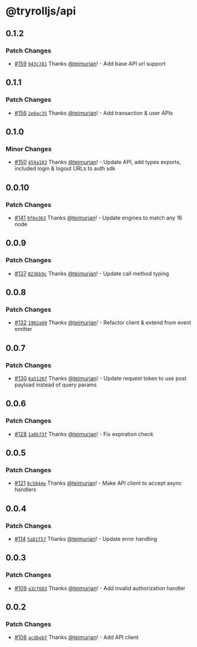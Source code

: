 # @tryrolljs/api

## 0.1.2

### Patch Changes

- [#159](https://github.com/TuringAdvisoryGroup/tryrolljs/pull/159) [`943c781`](https://github.com/TuringAdvisoryGroup/tryrolljs/commit/943c781028b95ac7b5da3e54fdae365eb252e566) Thanks [@teimurjan](https://github.com/teimurjan)! - Add base API url support

## 0.1.1

### Patch Changes

- [#156](https://github.com/TuringAdvisoryGroup/tryrolljs/pull/156) [`2e0ac35`](https://github.com/TuringAdvisoryGroup/tryrolljs/commit/2e0ac356eaacf347dab4cfa8893f60c64986c6a9) Thanks [@teimurjan](https://github.com/teimurjan)! - Add transaction & user APIs

## 0.1.0

### Minor Changes

- [#150](https://github.com/TuringAdvisoryGroup/tryrolljs/pull/150) [`459a103`](https://github.com/TuringAdvisoryGroup/tryrolljs/commit/459a1031a9794f9300ea5ddd2113a26d68494fcb) Thanks [@teimurjan](https://github.com/teimurjan)! - Update API, add types exports, included login & logout URLs to auth sdk

## 0.0.10

### Patch Changes

- [#141](https://github.com/TuringAdvisoryGroup/tryrolljs/pull/141) [`9f6e363`](https://github.com/TuringAdvisoryGroup/tryrolljs/commit/9f6e3637330ac931b08fa1d21ab9d05cb18a6893) Thanks [@teimurjan](https://github.com/teimurjan)! - Update engines to match any 16 node

## 0.0.9

### Patch Changes

- [#137](https://github.com/TuringAdvisoryGroup/tryrolljs/pull/137) [`0236b9c`](https://github.com/TuringAdvisoryGroup/tryrolljs/commit/0236b9c45160cdebfcbf8151279e6416b398f8d0) Thanks [@teimurjan](https://github.com/teimurjan)! - Update call method typing

## 0.0.8

### Patch Changes

- [#132](https://github.com/TuringAdvisoryGroup/tryrolljs/pull/132) [`1902a60`](https://github.com/TuringAdvisoryGroup/tryrolljs/commit/1902a605bc5337ac1a572aa658a86649c2ca963b) Thanks [@teimurjan](https://github.com/teimurjan)! - Refactor client & extend from event emitter

## 0.0.7

### Patch Changes

- [#130](https://github.com/TuringAdvisoryGroup/tryrolljs/pull/130) [`8a5126f`](https://github.com/TuringAdvisoryGroup/tryrolljs/commit/8a5126fef714d7bdbc458662689dc31fa46a8cfb) Thanks [@teimurjan](https://github.com/teimurjan)! - Update request token to use post payload instead of query params

## 0.0.6

### Patch Changes

- [#128](https://github.com/TuringAdvisoryGroup/tryrolljs/pull/128) [`1a0b73f`](https://github.com/TuringAdvisoryGroup/tryrolljs/commit/1a0b73f4f02adb19688580f9d0633b3023ed5d2c) Thanks [@teimurjan](https://github.com/teimurjan)! - Fix expiration check

## 0.0.5

### Patch Changes

- [#121](https://github.com/TuringAdvisoryGroup/tryrolljs/pull/121) [`8c5844e`](https://github.com/TuringAdvisoryGroup/tryrolljs/commit/8c5844ee42c97a5243e67952b7a3fe743ba11570) Thanks [@teimurjan](https://github.com/teimurjan)! - Make API client to accept async handlers

## 0.0.4

### Patch Changes

- [#114](https://github.com/TuringAdvisoryGroup/tryrolljs/pull/114) [`5a81f57`](https://github.com/TuringAdvisoryGroup/tryrolljs/commit/5a81f5731e59ef8fe69a141e080f4a7f9717d9f4) Thanks [@teimurjan](https://github.com/teimurjan)! - Update error handling

## 0.0.3

### Patch Changes

- [#109](https://github.com/TuringAdvisoryGroup/tryrolljs/pull/109) [`a3cf603`](https://github.com/TuringAdvisoryGroup/tryrolljs/commit/a3cf603cb3fe83ba6b6800c99ac5186c106619b2) Thanks [@teimurjan](https://github.com/teimurjan)! - Add invalid authorization handler

## 0.0.2

### Patch Changes

- [#106](https://github.com/TuringAdvisoryGroup/tryrolljs/pull/106) [`acdbebf`](https://github.com/TuringAdvisoryGroup/tryrolljs/commit/acdbebfa9669a894a96c522fab9801aec5e167e9) Thanks [@teimurjan](https://github.com/teimurjan)! - Add API client
